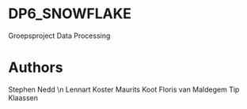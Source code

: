 # DP6_SNOWFLAKE
Groepsproject Data Processing 

# Authors
Stephen Nedd \n
Lennart Koster
Maurits Koot
Floris van Maldegem
Tip Klaassen
